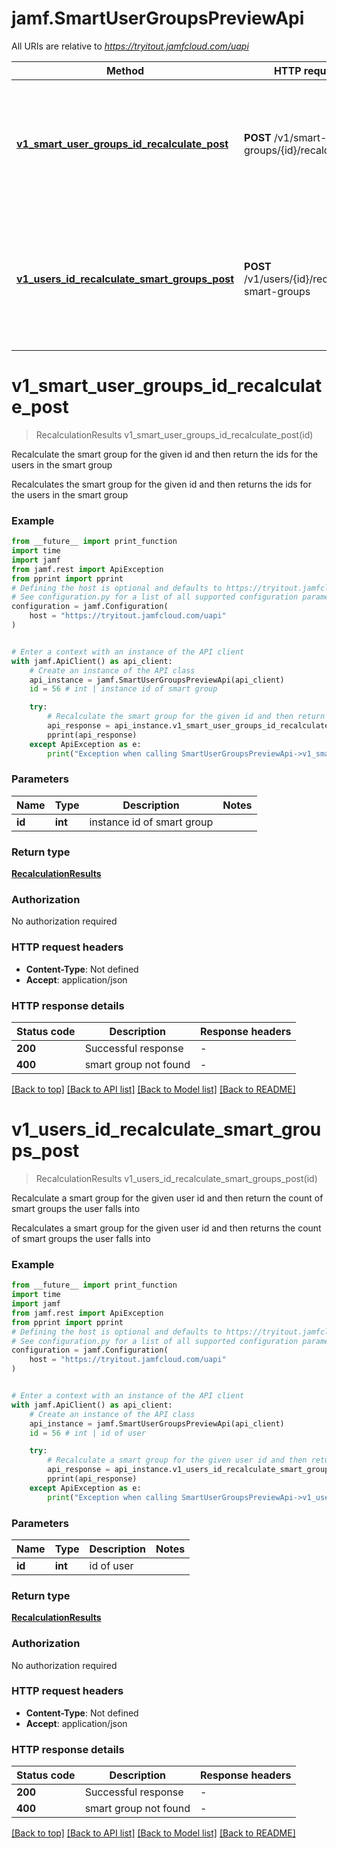 # jamf.SmartUserGroupsPreviewApi

All URIs are relative to *https://tryitout.jamfcloud.com/uapi*

Method | HTTP request | Description
------------- | ------------- | -------------
[**v1_smart_user_groups_id_recalculate_post**](SmartUserGroupsPreviewApi.md#v1_smart_user_groups_id_recalculate_post) | **POST** /v1/smart-user-groups/{id}/recalculate | Recalculate the smart group for the given id and then return the ids for the users in the smart group 
[**v1_users_id_recalculate_smart_groups_post**](SmartUserGroupsPreviewApi.md#v1_users_id_recalculate_smart_groups_post) | **POST** /v1/users/{id}/recalculate-smart-groups | Recalculate a smart group for the given user id and then return the count of smart groups the user falls into 


# **v1_smart_user_groups_id_recalculate_post**
> RecalculationResults v1_smart_user_groups_id_recalculate_post(id)

Recalculate the smart group for the given id and then return the ids for the users in the smart group 

Recalculates the smart group for the given id and then returns the ids for the users in the smart group 

### Example

```python
from __future__ import print_function
import time
import jamf
from jamf.rest import ApiException
from pprint import pprint
# Defining the host is optional and defaults to https://tryitout.jamfcloud.com/uapi
# See configuration.py for a list of all supported configuration parameters.
configuration = jamf.Configuration(
    host = "https://tryitout.jamfcloud.com/uapi"
)


# Enter a context with an instance of the API client
with jamf.ApiClient() as api_client:
    # Create an instance of the API class
    api_instance = jamf.SmartUserGroupsPreviewApi(api_client)
    id = 56 # int | instance id of smart group

    try:
        # Recalculate the smart group for the given id and then return the ids for the users in the smart group 
        api_response = api_instance.v1_smart_user_groups_id_recalculate_post(id)
        pprint(api_response)
    except ApiException as e:
        print("Exception when calling SmartUserGroupsPreviewApi->v1_smart_user_groups_id_recalculate_post: %s\n" % e)
```

### Parameters

Name | Type | Description  | Notes
------------- | ------------- | ------------- | -------------
 **id** | **int**| instance id of smart group | 

### Return type

[**RecalculationResults**](RecalculationResults.md)

### Authorization

No authorization required

### HTTP request headers

 - **Content-Type**: Not defined
 - **Accept**: application/json

### HTTP response details
| Status code | Description | Response headers |
|-------------|-------------|------------------|
**200** | Successful response |  -  |
**400** | smart group not found |  -  |

[[Back to top]](#) [[Back to API list]](../README.md#documentation-for-api-endpoints) [[Back to Model list]](../README.md#documentation-for-models) [[Back to README]](../README.md)

# **v1_users_id_recalculate_smart_groups_post**
> RecalculationResults v1_users_id_recalculate_smart_groups_post(id)

Recalculate a smart group for the given user id and then return the count of smart groups the user falls into 

Recalculates a smart group for the given user id and then returns the count of smart groups the user falls into 

### Example

```python
from __future__ import print_function
import time
import jamf
from jamf.rest import ApiException
from pprint import pprint
# Defining the host is optional and defaults to https://tryitout.jamfcloud.com/uapi
# See configuration.py for a list of all supported configuration parameters.
configuration = jamf.Configuration(
    host = "https://tryitout.jamfcloud.com/uapi"
)


# Enter a context with an instance of the API client
with jamf.ApiClient() as api_client:
    # Create an instance of the API class
    api_instance = jamf.SmartUserGroupsPreviewApi(api_client)
    id = 56 # int | id of user

    try:
        # Recalculate a smart group for the given user id and then return the count of smart groups the user falls into 
        api_response = api_instance.v1_users_id_recalculate_smart_groups_post(id)
        pprint(api_response)
    except ApiException as e:
        print("Exception when calling SmartUserGroupsPreviewApi->v1_users_id_recalculate_smart_groups_post: %s\n" % e)
```

### Parameters

Name | Type | Description  | Notes
------------- | ------------- | ------------- | -------------
 **id** | **int**| id of user | 

### Return type

[**RecalculationResults**](RecalculationResults.md)

### Authorization

No authorization required

### HTTP request headers

 - **Content-Type**: Not defined
 - **Accept**: application/json

### HTTP response details
| Status code | Description | Response headers |
|-------------|-------------|------------------|
**200** | Successful response |  -  |
**400** | smart group not found |  -  |

[[Back to top]](#) [[Back to API list]](../README.md#documentation-for-api-endpoints) [[Back to Model list]](../README.md#documentation-for-models) [[Back to README]](../README.md)

